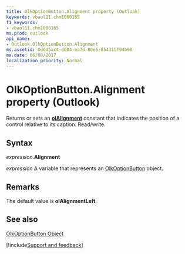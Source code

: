 ```yaml
---
title: OlkOptionButton.Alignment property (Outlook)
keywords: vbaol11.chm1000165
f1_keywords:
- vbaol11.chm1000165
ms.prod: outlook
api_name:
- Outlook.OlkOptionButton.Alignment
ms.assetid: 0d6d5ac4-d084-ea7d-80e6-854315f94b90
ms.date: 06/08/2017
localization_priority: Normal
---
```



# OlkOptionButton.Alignment property (Outlook)

Returns or sets an **[olAlignment](Outlook.OlAlignment.md)** constant that indicates the position of a control relative to its caption. Read/write.


## Syntax

_expression_.**Alignment**

_expression_ A variable that represents an [OlkOptionButton](Outlook.OlkOptionButton.md) object.


## Remarks

The default value is  **olAlignmentLeft**.


## See also


[OlkOptionButton Object](Outlook.OlkOptionButton.md)

[!include[Support and feedback](~/includes/feedback-boilerplate.md)]